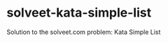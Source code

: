 solveet-kata-simple-list
========================

Solution to the solveet.com problem: Kata Simple List